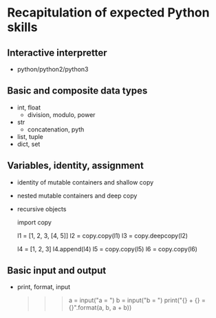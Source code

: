 # Recapitulation of expected Python skills

## Interactive interpretter

  * python/python2/python3

## Basic and composite data types

  * int, float
      - division, modulo, power
  * str
      - concatenation, pyth
  * list, tuple
  * dict, set

## Variables, identity, assignment

  * identity of mutable containers and shallow copy
  * nested mutable containers and deep copy
  * recursive objects

    import copy

    l1 = [1, 2, 3, [4, 5]]
    l2 = copy.copy(l1)
    l3 = copy.deepcopy(l2)

    l4 = [1, 2, 3]
    l4.append(l4)
    l5 = copy.copy(l5)
    l6 = copy.copy(l6)

## Basic input and output

  * print, format, input

    >>> a = input("a = ")
    >>> b = input("b = ")
    >>> print("{} + {} = {}".format(a, b, a + b))
